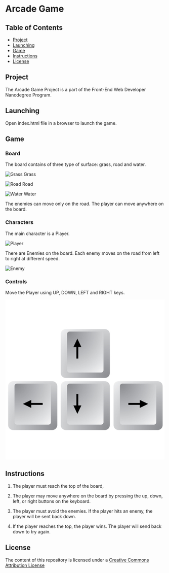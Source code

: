# Arcade Game

## Table of Contents

* [Project](#project)
* [Launching](#launching)
* [Game](#game)
* [Instructions](#instructions)
* [License](#license)

## Project

The Arcade Game Project is a part of the Front-End Web Developer Nanodegree Program.

## Launching

Open index.html file in a browser to launch the game.

## Game 

### Board

The board contains of three type of surface: grass, road and water.

![Grass](images/grass-block.png)
Grass

![Road](images/stone-block.png)
Road

![Water](images/water-block.png)
Water

The enemies can move only on the road. The player can move anywhere on the board.

### Characters

The main character is a Player.

![Player](images/char-boy.png)

There are Enemies on the board. Each enemy moves on the road from left to right at different speed.

![Enemy](images/enemy-bug.png)

### Controls

Move the Player using UP, DOWN, LEFT and RIGHT keys.

![Keys](images/keys.jpg)

## Instructions

1. The player must reach the top of the board,

2. The player may move anywhere on the board by pressing the up, down, left, or right buttons on the keyboard.

3. The player must avoid the enemies. If the player hits an enemy, the player will be sent back down.

4. If the player reaches the top, the player wins. The player will send back down to try again.

## License

The content of this repository is licensed under a
[Creative Commons Attribution License](http://creativecommons.org/licenses/by/3.0/us/)
